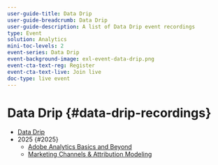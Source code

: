 ```yaml
---
user-guide-title: Data Drip
user-guide-breadcrumb: Data Drip
user-guide-description: A list of Data Drip event recordings
type: Event
solution: Analytics
mini-toc-levels: 2
event-series: Data Drip
event-background-image: exl-event-data-drip.png
event-cta-text-reg: Register
event-cta-text-live: Join live
doc-type: live event
---
```


# Data Drip {#data-drip-recordings}

+ [Data Drip](overview.md)
+ 2025 {#2025}
  + [Adobe Analytics Basics and Beyond](2025/adobe-analytics-basics-beyond.md)
  + [Marketing Channels & Attribution Modeling](2025/marketing-channel-attribution-modeling.md)

